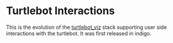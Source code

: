 # Turtlebot Interactions

This is the evolution of the [turtlebot_viz](https://github.com/turtlebot/turtlebot_viz) stack supporting user side interactions with the turtlebot. It was first released in indigo.
